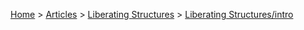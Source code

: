 [Home](https://oren.github.io) > [Articles](https://oren.github.io/articles) > [Liberating Structures](https://oren.github.io/articles/liberating-structures) > [Liberating Structures/intro](https://oren.github.io/articles/liberating-structures/intro)

